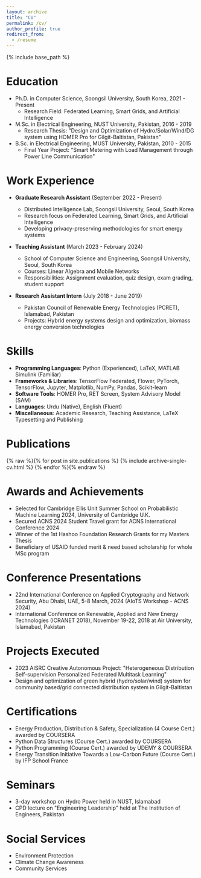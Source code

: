 ```yaml
---
layout: archive
title: "CV"
permalink: /cv/
author_profile: true
redirect_from:
  - /resume
---
```


{% include base_path %}

Education
======
* Ph.D. in Computer Science, Soongsil University, South Korea, 2021 - Present
  * Research Field: Federated Learning, Smart Grids, and Artificial Intelligence
* M.Sc. in Electrical Engineering, NUST University, Pakistan, 2016 - 2019
  * Research Thesis: "Design and Optimization of Hydro/Solar/Wind/DG system using HOMER Pro for Gilgit-Baltistan, Pakistan"
* B.Sc. in Electrical Engineering, MUST University, Pakistan, 2010 - 2015
  * Final Year Project: "Smart Metering with Load Management through Power Line Communication"

Work Experience
======
* **Graduate Research Assistant** (September 2022 - Present)
  * Distributed Intelligence Lab, Soongsil University, Seoul, South Korea
  * Research focus on Federated Learning, Smart Grids, and Artificial Intelligence
  * Developing privacy-preserving methodologies for smart energy systems

* **Teaching Assistant** (March 2023 - February 2024)
  * School of Computer Science and Engineering, Soongsil University, Seoul, South Korea
  * Courses: Linear Algebra and Mobile Networks
  * Responsibilities: Assignment evaluation, quiz design, exam grading, student support

* **Research Assistant Intern** (July 2018 - June 2019)
  * Pakistan Council of Renewable Energy Technologies (PCRET), Islamabad, Pakistan
  * Projects: Hybrid energy systems design and optimization, biomass energy conversion technologies

Skills
======
* **Programming Languages**: Python (Experienced), LaTeX, MATLAB Simulink (Familiar)
* **Frameworks & Libraries**: TensorFlow Federated, Flower, PyTorch, TensorFlow, Jupyter, Matplotlib, NumPy, Pandas, Scikit-learn
* **Software Tools**: HOMER Pro, RET Screen, System Advisory Model (SAM)
* **Languages**: Urdu (Native), English (Fluent)
* **Miscellaneous**: Academic Research, Teaching Assistance, LaTeX Typesetting and Publishing

Publications
======
{% raw %}{% for post in site.publications %}
  {% include archive-single-cv.html %}
{% endfor %}{% endraw %}

Awards and Achievements
======
* Selected for Cambridge Ellis Unit Summer School on Probabilistic Machine Learning 2024, University of Cambridge U.K.
* Secured ACNS 2024 Student Travel grant for ACNS International Conference 2024
* Winner of the 1st Hashoo Foundation Research Grants for my Masters Thesis
* Beneficiary of USAID funded merit & need based scholarship for whole MSc program

Conference Presentations
======
* 22nd International Conference on Applied Cryptography and Network Security, Abu Dhabi, UAE, 5-8 March, 2024 (AIoTS Workshop - ACNS 2024)
* International Conference on Renewable, Applied and New Energy Technologies (ICRANET 2018), November 19-22, 2018 at Air University, Islamabad, Pakistan

Projects Executed
======
* 2023 AISRC Creative Autonomous Project: "Heterogeneous Distribution Self-supervision Personalized Federated Multitask Learning"
* Design and optimization of green hybrid (hydro/solar/wind) system for community based/grid connected distribution system in Gilgit-Baltistan

Certifications
======
* Energy Production, Distribution & Safety, Specialization (4 Course Cert.) awarded by COURSERA
* Python Data Structures (Course Cert.) awarded by COURSERA
* Python Programming (Course Cert.) awarded by UDEMY & COURSERA
* Energy Transition Initiative Towards a Low-Carbon Future (Course Cert.) by IFP School France

Seminars
======
* 3-day workshop on Hydro Power held in NUST, Islamabad
* CPD lecture on "Engineering Leadership" held at The Institution of Engineers, Pakistan

Social Services
======
* Environment Protection
* Climate Change Awareness
* Community Services
